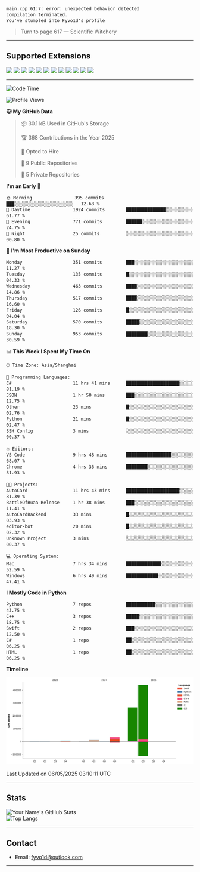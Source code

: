```
main.cpp:61:7: error: unexpected behavior detected
compilation terminated.
You've stumpled into Fyvo1d's profile
```

> Turn to page 617 — Scientific Witchery

---

## Supported Extensions

<p align="left">
  <img src="https://cdn.jsdelivr.net/gh/devicons/devicon/icons/cplusplus/cplusplus-original.svg" height="40" />
  <img src="https://cdn.jsdelivr.net/gh/devicons/devicon/icons/csharp/csharp-original.svg" height="40" />
  <img src="https://cdn.jsdelivr.net/gh/devicons/devicon/icons/python/python-original.svg" height="40" />
  <img src="https://cdn.jsdelivr.net/gh/devicons/devicon/icons/swift/swift-original.svg" height="40" />
  <img src="https://cdn.jsdelivr.net/gh/devicons/devicon/icons/git/git-original.svg" height="40" />
  <img src="https://cdn.jsdelivr.net/gh/devicons/devicon/icons/vscode/vscode-original.svg" height="40" />
  <img src="https://www.vulkan.org/user/themes/vulkan/images/logo/vulkan-logo.svg" height="40" />
  <img src="https://cdn.jsdelivr.net/gh/devicons/devicon/icons/opengl/opengl-original.svg" height="40" />
  <img src="https://cdn.jsdelivr.net/gh/devicons/devicon/icons/pytorch/pytorch-original.svg" height="40" />
  <img src="https://cdn.jsdelivr.net/gh/devicons/devicon/icons/unity/unity-original.svg" height="40" />
  <img src="https://cdn.jsdelivr.net/gh/devicons/devicon/icons/unrealengine/unrealengine-original.svg" height="40" />
  <img src="https://cdn.jsdelivr.net/gh/devicons/devicon/icons/cmake/cmake-original.svg" height="40" />
</p>


---

<!--START_SECTION:waka-->
![Code Time](http://img.shields.io/badge/Code%20Time-112%20hrs%2045%20mins-blue)

![Profile Views](http://img.shields.io/badge/Profile%20Views-3-blue)

**🐱 My GitHub Data** 

> 📦 30.1 kB Used in GitHub's Storage 
 > 
> 🏆 368 Contributions in the Year 2025
 > 
> 💼 Opted to Hire
 > 
> 📜 9 Public Repositories 
 > 
> 🔑 5 Private Repositories 
 > 
**I'm an Early 🐤** 

```text
🌞 Morning                395 commits         ███░░░░░░░░░░░░░░░░░░░░░░   12.68 % 
🌆 Daytime                1924 commits        ███████████████░░░░░░░░░░   61.77 % 
🌃 Evening                771 commits         ██████░░░░░░░░░░░░░░░░░░░   24.75 % 
🌙 Night                  25 commits          ░░░░░░░░░░░░░░░░░░░░░░░░░   00.80 % 
```
📅 **I'm Most Productive on Sunday** 

```text
Monday                   351 commits         ███░░░░░░░░░░░░░░░░░░░░░░   11.27 % 
Tuesday                  135 commits         █░░░░░░░░░░░░░░░░░░░░░░░░   04.33 % 
Wednesday                463 commits         ████░░░░░░░░░░░░░░░░░░░░░   14.86 % 
Thursday                 517 commits         ████░░░░░░░░░░░░░░░░░░░░░   16.60 % 
Friday                   126 commits         █░░░░░░░░░░░░░░░░░░░░░░░░   04.04 % 
Saturday                 570 commits         █████░░░░░░░░░░░░░░░░░░░░   18.30 % 
Sunday                   953 commits         ████████░░░░░░░░░░░░░░░░░   30.59 % 
```


📊 **This Week I Spent My Time On** 

```text
🕑︎ Time Zone: Asia/Shanghai

💬 Programming Languages: 
C#                       11 hrs 41 mins      ████████████████████░░░░░   81.19 % 
JSON                     1 hr 50 mins        ███░░░░░░░░░░░░░░░░░░░░░░   12.75 % 
Other                    23 mins             █░░░░░░░░░░░░░░░░░░░░░░░░   02.76 % 
Python                   21 mins             █░░░░░░░░░░░░░░░░░░░░░░░░   02.47 % 
SSH Config               3 mins              ░░░░░░░░░░░░░░░░░░░░░░░░░   00.37 % 

🔥 Editors: 
VS Code                  9 hrs 48 mins       █████████████████░░░░░░░░   68.07 % 
Chrome                   4 hrs 36 mins       ████████░░░░░░░░░░░░░░░░░   31.93 % 

🐱‍💻 Projects: 
AutoCard                 11 hrs 43 mins      ████████████████████░░░░░   81.39 % 
BattleOfBuaa-Release     1 hr 38 mins        ███░░░░░░░░░░░░░░░░░░░░░░   11.41 % 
AutoCardBackend          33 mins             █░░░░░░░░░░░░░░░░░░░░░░░░   03.93 % 
editor-bot               20 mins             █░░░░░░░░░░░░░░░░░░░░░░░░   02.32 % 
Unknown Project          3 mins              ░░░░░░░░░░░░░░░░░░░░░░░░░   00.37 % 

💻 Operating System: 
Mac                      7 hrs 34 mins       █████████████░░░░░░░░░░░░   52.59 % 
Windows                  6 hrs 49 mins       ████████████░░░░░░░░░░░░░   47.41 % 
```

**I Mostly Code in Python** 

```text
Python                   7 repos             ███████████░░░░░░░░░░░░░░   43.75 % 
C++                      3 repos             █████░░░░░░░░░░░░░░░░░░░░   18.75 % 
Swift                    2 repos             ███░░░░░░░░░░░░░░░░░░░░░░   12.50 % 
C#                       1 repo              ██░░░░░░░░░░░░░░░░░░░░░░░   06.25 % 
HTML                     1 repo              ██░░░░░░░░░░░░░░░░░░░░░░░   06.25 % 
```



**Timeline**

![Lines of Code chart](https://raw.githubusercontent.com/FyVoid/FyVoid/main/assets/bar_graph.png)


 Last Updated on 06/05/2025 03:10:11 UTC
<!--END_SECTION:waka-->

---

## Stats

![Your Name's GitHub Stats](https://github-readme-stats.vercel.app/api?username=fyvoid&show_icons=true&theme=tokyonight)  
![Top Langs](https://github-readme-stats.vercel.app/api/top-langs/?username=fyvoid&layout=compact&theme=tokyonight)

---

## Contact

- Email: [fyvo1d@outlook.com](fyvo1d@outlook.com)  

---
